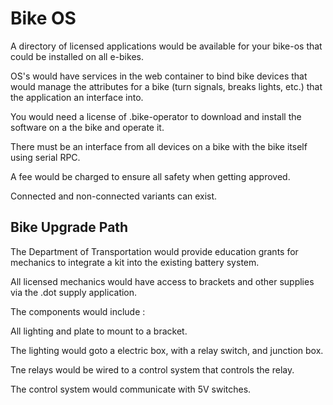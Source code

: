 # Bike OS

A directory of licensed applications would be available for your bike-os that could be installed on all e-bikes.

OS's would have services in the web container to bind bike devices that would manage the attributes for a bike (turn signals, breaks lights, etc.) that the application an interface into.

You would need a license of .bike-operator to download and install the software on a the bike and operate it.

There must be an interface from all devices on a bike with the bike itself using serial RPC.

A fee would be charged to ensure all safety when getting approved.

Connected and non-connected variants can exist.

## Bike Upgrade Path

The Department of Transportation would provide education grants for mechanics to integrate a kit into the existing battery system.

All licensed mechanics would have access to brackets and other supplies via the .dot supply application.

The components would include :

All lighting and plate to mount to a bracket.

The lighting would goto a electric box, with a relay switch, and junction box.

Tne relays would be wired to a control system that controls the relay.

The control system would communicate with 5V switches.
